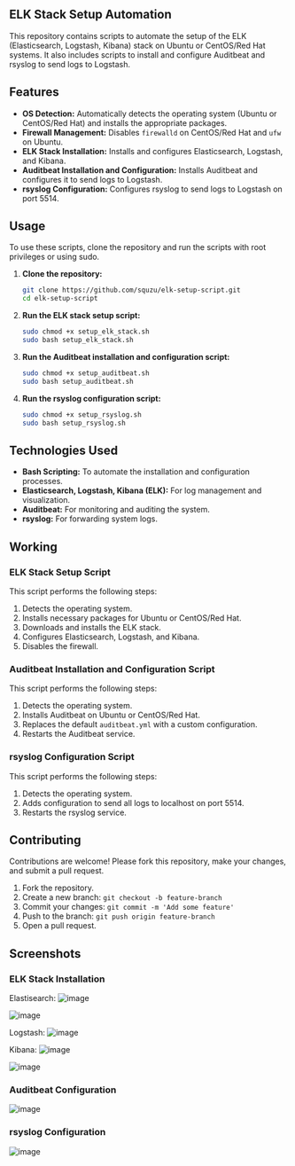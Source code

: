 ## ELK Stack Setup Automation

This repository contains scripts to automate the setup of the ELK (Elasticsearch, Logstash, Kibana) stack on Ubuntu or CentOS/Red Hat systems. It also includes scripts to install and configure Auditbeat and rsyslog to send logs to Logstash.

## Features

- **OS Detection:** Automatically detects the operating system (Ubuntu or CentOS/Red Hat) and installs the appropriate packages.
- **Firewall Management:** Disables `firewalld` on CentOS/Red Hat and `ufw` on Ubuntu.
- **ELK Stack Installation:** Installs and configures Elasticsearch, Logstash, and Kibana.
- **Auditbeat Installation and Configuration:** Installs Auditbeat and configures it to send logs to Logstash.
- **rsyslog Configuration:** Configures rsyslog to send logs to Logstash on port 5514.

## Usage

To use these scripts, clone the repository and run the scripts with root privileges or using sudo.

1. **Clone the repository:**
    ```bash
    git clone https://github.com/squzu/elk-setup-script.git
    cd elk-setup-script
    ```

2. **Run the ELK stack setup script:**
    ```bash
    sudo chmod +x setup_elk_stack.sh
    sudo bash setup_elk_stack.sh
    ```

3. **Run the Auditbeat installation and configuration script:**
    ```bash
    sudo chmod +x setup_auditbeat.sh
    sudo bash setup_auditbeat.sh
    ```

4. **Run the rsyslog configuration script:**
    ```bash
    sudo chmod +x setup_rsyslog.sh
    sudo bash setup_rsyslog.sh
    ```

## Technologies Used

- **Bash Scripting:** To automate the installation and configuration processes.
- **Elasticsearch, Logstash, Kibana (ELK):** For log management and visualization.
- **Auditbeat:** For monitoring and auditing the system.
- **rsyslog:** For forwarding system logs.

## Working

### ELK Stack Setup Script

This script performs the following steps:

1. Detects the operating system.
2. Installs necessary packages for Ubuntu or CentOS/Red Hat.
3. Downloads and installs the ELK stack.
4. Configures Elasticsearch, Logstash, and Kibana.
5. Disables the firewall.

### Auditbeat Installation and Configuration Script

This script performs the following steps:

1. Detects the operating system.
2. Installs Auditbeat on Ubuntu or CentOS/Red Hat.
3. Replaces the default `auditbeat.yml` with a custom configuration.
4. Restarts the Auditbeat service.

### rsyslog Configuration Script

This script performs the following steps:

1. Detects the operating system.
2. Adds configuration to send all logs to localhost on port 5514.
3. Restarts the rsyslog service.

## Contributing

Contributions are welcome! Please fork this repository, make your changes, and submit a pull request.

1. Fork the repository.
2. Create a new branch: `git checkout -b feature-branch`
3. Commit your changes: `git commit -m 'Add some feature'`
4. Push to the branch: `git push origin feature-branch`
5. Open a pull request.

## Screenshots

### ELK Stack Installation
Elastisearch:
![image](https://github.com/Squzu/ELK_Automation/assets/94438634/942e64fd-42e6-40ce-a0be-283a99730530)

![image](https://github.com/Squzu/ELK_Automation/assets/94438634/e7a14154-c7f9-4631-99e5-35724f07b023)


Logstash:
![image](https://github.com/Squzu/ELK_Automation/assets/94438634/9729765f-24c7-4918-839d-8739902c3637)

Kibana:
![image](https://github.com/Squzu/ELK_Automation/assets/94438634/55ee8cf7-5f00-4402-96a9-f925e97bcb8a)

![image](https://github.com/Squzu/ELK_Automation/assets/94438634/c489c2d8-affe-4202-baf6-36aaff58659a)


### Auditbeat Configuration
![image](https://github.com/Squzu/ELK_Automation/assets/94438634/c5541135-68d1-4d6a-a101-e74d9a10b162)


### rsyslog Configuration

![image](https://github.com/Squzu/ELK_Automation/assets/94438634/df84aaa6-dd86-4e0f-b638-fd5253a085fa)

